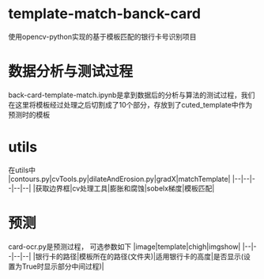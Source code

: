 # template-match-banck-card
使用opencv-python实现的基于模板匹配的银行卡号识别项目
# 数据分析与测试过程
back-card-template-match.ipynb是拿到数据后的分析与算法的测试过程，我们在这里将模板经过处理之后切割成了10个部分，存放到了cuted_template中作为预测时的模板
# utils
在utils中
|contours.py|cvTools.py|dilateAndErosion.py|gradX|matchTemplate|
|--|--|--|--|--|
|获取边界框|cv处理工具|膨胀和腐蚀|sobelx梯度|模板匹配|
# 预测
card-ocr.py是预测过程，
可选参数如下
|image|template|chigh|imgshow|
|--|--|--|--|
|银行卡的路径|模板所在的路径(文件夹)|适用银行卡的高度|是否显示(设置为True时显示部分中间过程)|
